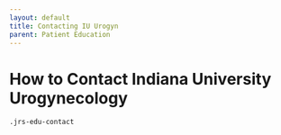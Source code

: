 ```yaml
---
layout: default
title: Contacting IU Urogyn
parent: Patient Education
---
```


# How to Contact Indiana University Urogynecology

`.jrs-edu-contact`